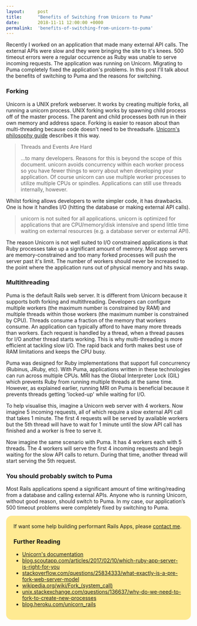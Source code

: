 ```yaml
---
layout:     post
title:      "Benefits of Switching from Unicorn to Puma"
date:       2018-11-11 12:00:00 +0000
permalink:  'benefits-of-switching-from-unicorn-to-puma'
---
```


Recently I worked on an application that made many external API calls. The external APIs were slow and they were bringing
the site to it's knees. 500 timeout errors were a regular occurrence as Ruby was unable to serve incoming requests. The
application was running on Unicorn. Migrating to Puma completely fixed the application's problems. In this post
I'll talk about the benefits of switching to Puma and the reasons for switching.

### Forking

Unicorn is a UNIX prefork webserver. It works by creating multiple forks, all running a unicorn
process. UNIX forking works by spawning child process off of the master process. The parent and child processes both run in their own
memory and address space. Forking is easier to reason about than multi-threading because code doesn't need to be threadsafe.
[Unicorn's philosophy guide](https://bogomips.org/unicorn/PHILOSOPHY.html) describes it this way.

> Threads and Events Are Hard
>
> ...to many developers. Reasons for this is beyond the scope of this document. unicorn avoids concurrency within each worker
> process so you have fewer things to worry about when developing your application. Of course unicorn can use multiple worker
> processes to utilize multiple CPUs or spindles. Applications can still use threads internally, however.

Whilst forking allows developers to write simpler code, it has drawbacks. One is how it handles I/O (hitting the database
or making external API calls).

> unicorn is not suited for all applications. unicorn is optimized for applications that are CPU/memory/disk intensive and spend
> little time waiting on external resources (e.g. a database server or external API).

The reason Unicorn is not well suited to I/O constrained applications is that Ruby processes take up a significant amount of
memory. Most app servers are memory-constrained and too many forked processes will push the server past it's limit.
The number of workers should never be increased to the point where the application runs out of physical memory and hits swap.

### Multithreading

Puma is the default Rails web server. It is different from Unicorn because it supports both forking and multithreading.
Developers can configure multiple workers (the maximum number is constrained by RAM) and multiple threads within those workers
(the maximum number is constrained by CPU). Threads consume a fraction of the memory that workers consume. An application
can typically afford to have many more threads than workers. Each request is handled by a thread, when a thread
pauses for I/O another thread starts working. This is why multi-threading is more efficient at tackling slow I/O. The
rapid back and forth makes best use of RAM limitations and keeps the CPU busy.

Puma was designed for Ruby implementations that support full concurrency (Rubinus, JRuby, etc). With Puma, applications
written in these technologies can run across multiple CPUs. MRI has the Global Interpreter Lock (GIL) which
prevents Ruby from running multiple threads at the same time. However, as explained earlier, running MRI on Puma is beneficial
because it prevents threads getting 'locked-up' while waiting for I/O.

To help visualise this, imagine a Unicorn web server with 4 workers. Now imagine 5 incoming requests, all of which require a slow
external API call that takes 1 minute. The first 4 requests will be served by available workers but the 5th thread will
have to wait for 1 minute until the slow API call has finished and a worker is free to serve it.

Now imagine the same scenario with Puma. It has 4 workers each with 5 threads. The 4 workers will serve the first 4 incoming
requests and begin waiting for the slow API calls to return. During that time, another thread will start serving the 5th request.

### You should probably switch to Puma

Most Rails applications spend a significant amount of time writing/reading from a database and calling external APIs.
Anyone who is running Unicorn, without good reason, should switch to Puma. In my case, our application’s 500
timeout problems were completely fixed by switching to Puma.

<div style="border-radius: 15px;background: #ffea92;padding: 20px;">
  If want some help building performant Rails Apps, please <a href="/contact">contact me</a>.
<div>

### Further Reading
* [Unicorn's documentation](https://bogomips.org/unicorn/)
* [blog.scoutapp.com/articles/2017/02/10/which-ruby-app-server-is-right-for-you](http://blog.scoutapp.com/articles/2017/02/10/which-ruby-app-server-is-right-for-you)
* [stackoverflow.com/questions/25834333/what-exactly-is-a-pre-fork-web-server-model](https://stackoverflow.com/questions/25834333/what-exactly-is-a-pre-fork-web-server-model)
* [wikipedia.org/wiki/Fork_(system_call)](https://en.wikipedia.org/wiki/Fork_(system_call))
* [unix.stackexchange.com/questions/136637/why-do-we-need-to-fork-to-create-new-processes](https://unix.stackexchange.com/questions/136637/why-do-we-need-to-fork-to-create-new-processes)
* [blog.heroku.com/unicorn_rails](https://blog.heroku.com/unicorn_rails)
